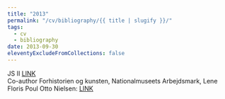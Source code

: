 ```yaml
---
title: "2013"
permalink: "/cv/bibliography/{{ title | slugify }}/"
tags:
  - cv
  - bibliography
date: 2013-09-30
eleventyExcludeFromCollections: false
---
```


JS II [LINK](http://www.revolver-publishing.com/w3NoM.php?nodeId=1287)<br/>
Co-author Forhistorien og kunsten, Nationalmuseets Arbejdsmark, Lene Floris Poul Otto Nielsen: [LINK](http://forskningsbasen.deff.dk/Share.external?sp=Sfad9b6a5-da0c-4d23-9086-%2095b924067a8f&sp=Ska)